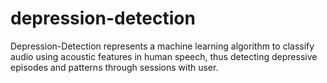 # depression-detection
Depression-Detection represents a machine learning algorithm to classify audio using acoustic features in human speech, thus detecting depressive episodes and patterns through sessions with user.
